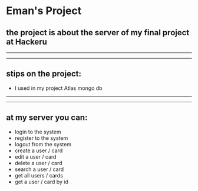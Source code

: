 # Eman's Project 


## the project is about the server of my final project at Hackeru 

---
---
## stips on the project:

* I used in my project Atlas mongo db

---
---
## at my server you can:
* login to the system
* register to the system
* logout from the system
* create a user / card
* edit a user / card
* delete a user / card
* search a user / card
* get all users / cards
* get a user / card by id




